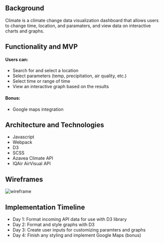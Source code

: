 ## Background
Climate is a climate change data visualization dashboard that allows users to change time, location, and paramaters, and view data on interactive charts and graphs. 

## Functionality and MVP
#### Users can:
* Search for and select a location
* Select parameters (temp, precipitation, air quality, etc.)
* Select time or range of time
* View an interactive graph based on the results
#### Bonus:
* Google maps integration

## Architecture and Technologies
* Javascript
* Webpack
* D3
* SCSS
* Azavea Climate API
* IQAir AirVisual API

## Wireframes
![wireframe](https://github.com/troubadour10/climate/blob/master/dist/images/wireframe.png)

## Implementation Timeline
* Day 1: Format incoming API data for use with D3 library
* Day 2: Format and style graphs with D3
* Day 3: Create user inputs for customizing paramters and graphs
* Day 4: Finish any styling and implement Google Maps (bonus)
